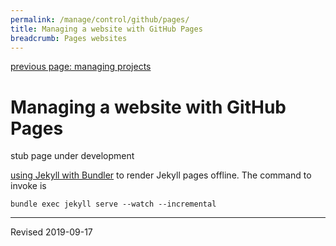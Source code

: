 ```yaml
---
permalink: /manage/control/github/pages/
title: Managing a website with GitHub Pages
breadcrumb: Pages websites
---
```


[previous page: managing projects](../projects/)

# Managing a website with GitHub Pages

stub page under development

[using Jekyll with Bundler](https://jekyllrb.com/tutorials/using-jekyll-with-bundler/) to render Jekyll pages offline.  The command to invoke is

```
bundle exec jekyll serve --watch --incremental
```

----
Revised 2019-09-17
